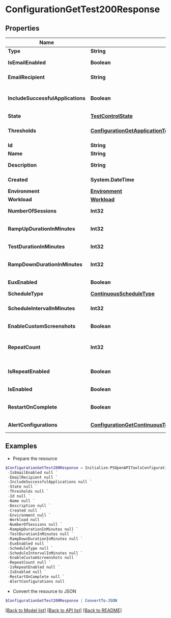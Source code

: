 # ConfigurationGetTest200Response
## Properties

Name | Type | Description | Notes
------------ | ------------- | ------------- | -------------
**Type** | **String** |  | 
**IsEmailEnabled** | **Boolean** | Enable email notification | [optional] 
**EmailRecipient** | **String** | Notification email address | [optional] 
**IncludeSuccessfulApplications** | **Boolean** | Include successful applications in report | [optional] 
**State** | [**TestControlState**](TestControlState.md) |  | [optional] 
**Thresholds** | [**ConfigurationGetApplicationTestThresholds200ResponseInner[]**](ConfigurationGetApplicationTestThresholds200ResponseInner.md) | Application test thresholds | [optional] 
**Id** | **String** | Test id | [optional] 
**Name** | **String** | Test name | [optional] 
**Description** | **String** | Test description | [optional] 
**Created** | **System.DateTime** | Created date-time | [optional] 
**Environment** | [**Environment**](Environment.md) |  | [optional] 
**Workload** | [**Workload**](Workload.md) |  | [optional] 
**NumberOfSessions** | **Int32** | Number of sessions | [optional] 
**RampUpDurationInMinutes** | **Int32** | Ramp up duration in minutes | [optional] 
**TestDurationInMinutes** | **Int32** | Test duration in minutes | [optional] 
**RampDownDurationInMinutes** | **Int32** | Ramp down duration in minutes | [optional] 
**EuxEnabled** | **Boolean** | Enable Eux Analysis | [optional] 
**ScheduleType** | [**ContinuousScheduleType**](ContinuousScheduleType.md) |  | [optional] 
**ScheduleIntervalInMinutes** | **Int32** | Schedule interval in minutes | [optional] 
**EnableCustomScreenshots** | **Boolean** | Enable script screenshots | [optional] 
**RepeatCount** | **Int32** | Number of times the schedule is repeated | [optional] 
**IsRepeatEnabled** | **Boolean** | Enable schedule repeating | [optional] 
**IsEnabled** | **Boolean** | Enable schedule | [optional] 
**RestartOnComplete** | **Boolean** | Enable restarting on completion | [optional] 
**AlertConfigurations** | [**ConfigurationGetContinuousTestNotifications200ResponseInner[]**](ConfigurationGetContinuousTestNotifications200ResponseInner.md) | Alert configurations | [optional] 

## Examples

- Prepare the resource
```powershell
$ConfigurationGetTest200Response = Initialize-PSOpenAPIToolsConfigurationGetTest200Response  -Type null `
 -IsEmailEnabled null `
 -EmailRecipient null `
 -IncludeSuccessfulApplications null `
 -State null `
 -Thresholds null `
 -Id null `
 -Name null `
 -Description null `
 -Created null `
 -Environment null `
 -Workload null `
 -NumberOfSessions null `
 -RampUpDurationInMinutes null `
 -TestDurationInMinutes null `
 -RampDownDurationInMinutes null `
 -EuxEnabled null `
 -ScheduleType null `
 -ScheduleIntervalInMinutes null `
 -EnableCustomScreenshots null `
 -RepeatCount null `
 -IsRepeatEnabled null `
 -IsEnabled null `
 -RestartOnComplete null `
 -AlertConfigurations null
```

- Convert the resource to JSON
```powershell
$ConfigurationGetTest200Response | ConvertTo-JSON
```

[[Back to Model list]](../README.md#documentation-for-models) [[Back to API list]](../README.md#documentation-for-api-endpoints) [[Back to README]](../README.md)

